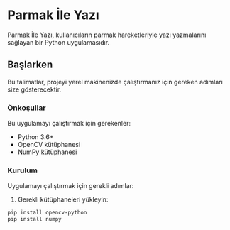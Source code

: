 # Parmak İle Yazı

Parmak İle Yazı, kullanıcıların parmak hareketleriyle yazı yazmalarını sağlayan bir Python uygulamasıdır.

## Başlarken

Bu talimatlar, projeyi yerel makinenizde çalıştırmanız için gereken adımları size gösterecektir.

### Önkoşullar

Bu uygulamayı çalıştırmak için gerekenler:

- Python 3.6+
- OpenCV kütüphanesi
- NumPy kütüphanesi

### Kurulum

Uygulamayı çalıştırmak için gerekli adımlar:

1. Gerekli kütüphaneleri yükleyin:

```bash
pip install opencv-python
pip install numpy



